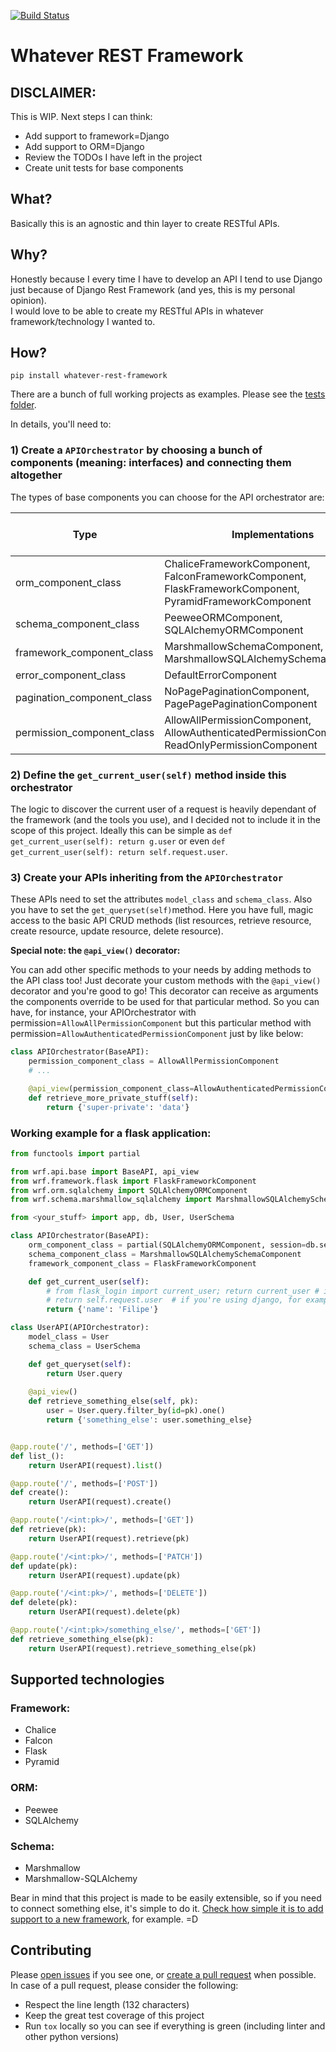 [![Build Status](https://travis-ci.org/filwaitman/whatever-rest-framework.svg?branch=master)](https://travis-ci.org/filwaitman/whatever-rest-framework)

# Whatever REST Framework

## DISCLAIMER:

This is WIP. Next steps I can think:
- Add support to framework=Django
- Add support to ORM=Django
- Review the TODOs I have left in the project 
- Create unit tests for base components


## What?

Basically this is an agnostic and thin layer to create RESTful APIs.


## Why?

Honestly because I every time I have to develop an API I tend to use Django just because of Django Rest Framework (and yes, this is my personal opinion).  
I would love to be able to create my RESTful APIs in whatever framework/technology I wanted to.


## How?

`pip install whatever-rest-framework`

There are a bunch of full working projects as examples. Please see the [tests folder](https://github.com/filwaitman/whatever-rest-framework/tree/master/tests).  

In details, you'll need to:  

### 1) Create a `APIOrchestrator` by choosing a bunch of components (meaning: interfaces) and connecting them altogether

The types of base components you can choose for the API orchestrator are:

| Type                       | Implementations                                                                                          | Must be set? | Default                     |
|----------------------------|----------------------------------------------------------------------------------------------------------|--------------|-----------------------------|
| orm_component_class        | ChaliceFrameworkComponent, FalconFrameworkComponent, FlaskFrameworkComponent, PyramidFrameworkComponent  | Yes          | None                        |
| schema_component_class     | PeeweeORMComponent, SQLAlchemyORMComponent                                                               | Yes          | None                        |
| framework_component_class  | MarshmallowSchemaComponent, MarshmallowSQLAlchemySchemaComponent                                         | Yes          | None                        |
| error_component_class      | DefaultErrorComponent                                                                                    | No           | DefaultErrorComponent       |
| pagination_component_class | NoPagePaginationComponent, PagePagePaginationComponent                                                   | No           | NoPagePaginationComponent   |
| permission_component_class | AllowAllPermissionComponent, AllowAuthenticatedPermissionComponent, ReadOnlyPermissionComponent          | No           | AllowAllPermissionComponent |

### 2) Define the `get_current_user(self)` method inside this orchestrator

The logic to discover the current user of a request is heavily dependant of the framework (and the tools you use), and I decided not to include it in the scope of this project.
Ideally this can be simple as `def get_current_user(self): return g.user` or even `def get_current_user(self): return self.request.user`.

### 3) Create your APIs inheriting from the `APIOrchestrator`

These APIs need to set the attributes `model_class` and `schema_class`. Also you have to set the `get_queryset(self)`method.
Here you have full, magic access to the basic API CRUD methods (list resources, retrieve resource, create resource, update resource, delete resource).  

**Special note: the `@api_view()` decorator:**

You can add other specific methods to your needs by adding methods to the API class too! Just decorate your custom methods with the `@api_view()` decorator and you're good to go!
This decorator can receive as arguments the components override to be used for that particular method. So you can have, for instance, your APIOrchestrator with permission=`AllowAllPermissionComponent` but this particular method with permission=`AllowAuthenticatedPermissionComponent` just by like below:

```python
class APIOrchestrator(BaseAPI):
    permission_component_class = AllowAllPermissionComponent
    # ...

    @api_view(permission_component_class=AllowAuthenticatedPermissionComponent)
    def retrieve_more_private_stuff(self):
        return {'super-private': 'data'}
```

### Working example for a flask application:

```python
from functools import partial

from wrf.api.base import BaseAPI, api_view
from wrf.framework.flask import FlaskFrameworkComponent
from wrf.orm.sqlalchemy import SQLAlchemyORMComponent
from wrf.schema.marshmallow_sqlalchemy import MarshmallowSQLAlchemySchemaComponent

from <your_stuff> import app, db, User, UserSchema

class APIOrchestrator(BaseAPI):
    orm_component_class = partial(SQLAlchemyORMComponent, session=db.session)
    schema_component_class = MarshmallowSQLAlchemySchemaComponent
    framework_component_class = FlaskFrameworkComponent

    def get_current_user(self):
        # from flask_login import current_user; return current_user # if you're using flask-login, for example
        # return self.request.user  # if you're using django, for example
        return {'name': 'Filipe'}

class UserAPI(APIOrchestrator):
    model_class = User
    schema_class = UserSchema

    def get_queryset(self):
        return User.query
    
    @api_view()
    def retrieve_something_else(self, pk):
        user = User.query.filter_by(id=pk).one()
        return {'something_else': user.something_else}


@app.route('/', methods=['GET'])
def list_():
    return UserAPI(request).list()

@app.route('/', methods=['POST'])
def create():
    return UserAPI(request).create()

@app.route('/<int:pk>/', methods=['GET'])
def retrieve(pk):
    return UserAPI(request).retrieve(pk)

@app.route('/<int:pk>/', methods=['PATCH'])
def update(pk):
    return UserAPI(request).update(pk)

@app.route('/<int:pk>/', methods=['DELETE'])
def delete(pk):
    return UserAPI(request).delete(pk)

@app.route('/<int:pk>/something_else/', methods=['GET'])
def retrieve_something_else(pk):
    return UserAPI(request).retrieve_something_else(pk)
```


## Supported technologies

### Framework:
- Chalice
- Falcon
- Flask
- Pyramid


### ORM:
- Peewee
- SQLAlchemy


### Schema:
- Marshmallow
- Marshmallow-SQLAlchemy

Bear in mind that this project is made to be easily extensible, so if you need to connect something else, it's simple to do it. [Check how simple it is to add support to a new framework](https://github.com/filwaitman/whatever-rest-framework/tree/master/wrf/framework/flask.py), for example. =D


## Contributing

Please [open issues](https://github.com/filwaitman/whatever-rest-framework/issues) if you see one, or [create a pull request](https://github.com/filwaitman/whatever-rest-framework/pulls) when possible.  
In case of a pull request, please consider the following:
- Respect the line length (132 characters)
- Keep the great test coverage of this project
- Run `tox` locally so you can see if everything is green (including linter and other python versions)

